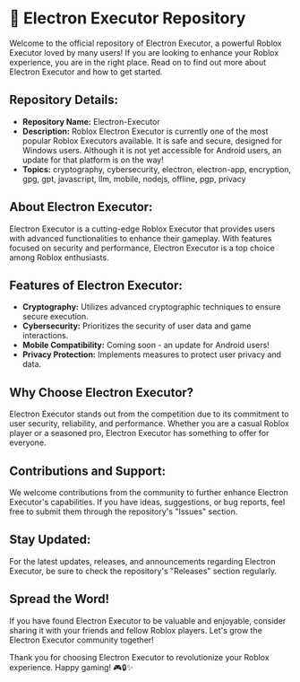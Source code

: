 # 🚀 **Electron Executor Repository**

Welcome to the official repository of Electron Executor, a powerful Roblox Executor loved by many users! If you are looking to enhance your Roblox experience, you are in the right place. Read on to find out more about Electron Executor and how to get started.

## Repository Details:
- **Repository Name:** Electron-Executor
- **Description:** Roblox Electron Executor is currently one of the most popular Roblox Executors available. It is safe and secure, designed for Windows users. Although it is not yet accessible for Android users, an update for that platform is on the way!
- **Topics:** cryptography, cybersecurity, electron, electron-app, encryption, gpg, gpt, javascript, llm, mobile, nodejs, offline, pgp, privacy

## About Electron Executor:
Electron Executor is a cutting-edge Roblox Executor that provides users with advanced functionalities to enhance their gameplay. With features focused on security and performance, Electron Executor is a top choice among Roblox enthusiasts.

## Features of Electron Executor:
- **Cryptography:** Utilizes advanced cryptographic techniques to ensure secure execution.
- **Cybersecurity:** Prioritizes the security of user data and game interactions.
- **Mobile Compatibility:** Coming soon - an update for Android users!
- **Privacy Protection:** Implements measures to protect user privacy and data.

## Why Choose Electron Executor?
Electron Executor stands out from the competition due to its commitment to user security, reliability, and performance. Whether you are a casual Roblox player or a seasoned pro, Electron Executor has something to offer for everyone.

## Contributions and Support:
We welcome contributions from the community to further enhance Electron Executor's capabilities. If you have ideas, suggestions, or bug reports, feel free to submit them through the repository's "Issues" section.

## Stay Updated:
For the latest updates, releases, and announcements regarding Electron Executor, be sure to check the repository's "Releases" section regularly.

## Spread the Word!
If you have found Electron Executor to be valuable and enjoyable, consider sharing it with your friends and fellow Roblox players. Let's grow the Electron Executor community together!

Thank you for choosing Electron Executor to revolutionize your Roblox experience. Happy gaming! 🎮🔒✨